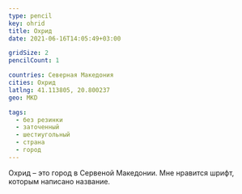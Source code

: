 ```yaml
---
type: pencil
key: ohrid
title: Охрид
date: 2021-06-16T14:05:49+03:00

gridSize: 2
pencilCount: 1

countries: Северная Македония
cities: Охрид
latlng: 41.113805, 20.800237
geo: MKD

tags:
  - без резинки
  - заточенный
  - шестиугольный
  - страна
  - город
---
```


Охрид – это город в Сервеной Македонии. Мне нравится шрифт, которым написано название.
